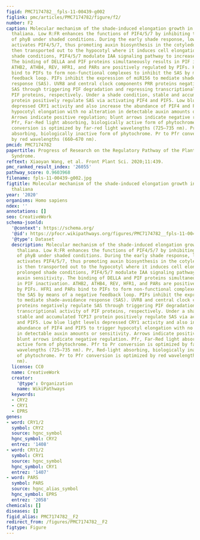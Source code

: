 ```yaml
---
figid: PMC7174782__fpls-11-00439-g002
figlink: pmc/articles/PMC7174782/figure/f2/
number: F2
caption: Molecular mechanism of the shade-induced elongation growth in Arabidopsis
  thaliana. Low R:FR enhances the functions of PIF4/5/7 by inhibiting the activity
  of phyB under shaded conditions. During the early shade response, low R:FR signal
  activates PIF4/5/7, thus promoting auxin biosynthesis in the cotyledon, which is
  then transported out to the hypocotyl where it induces cell elongation. Under prolonged
  shade conditions, PIF4/5/7 modulate IAA signaling pathway to increase auxin sensitivity.
  The binding of DELLA and PIF proteins simultaneously results in PIF inactivation.
  ATHB2, ATHB4, REV, HFR1, and PARs are positively regulated by PIFs. HFR1 and PARs
  bind to PIFs to form non-functional complexes to inhibit the SAS by means of a negative
  feedback loop. PIFs inhibit the expression of miR156 to mediate shade-avoidance
  response (SAS). UVR8 and central clock components PRR proteins negatively regulate
  SAS through triggering PIF degradation and repressing transcriptional activity of
  PIF proteins, respectively. Under a shade condition, stable and accumulated TCP17
  protein positively regulate SAS via activating PIF4 and PIF5. Low blue light levels
  depressed CRY1 activity and also increase the abundance of PIF4 and PIF5 to trigger
  hypocotyl elongation with no alteration in detectable auxin amounts or sensitivity.
  Arrows indicate positive regulation; blunt arrows indicate negative regulation.
  Pfr, Far-Red light absorbing, biologically active form of phytochrome. Pfr to Pr
  conversion is optimized by far-red light wavelengths (725–735 nm). Pr, Red-light
  absorbing, biologically inactive form of phytochrome. Pr to Pfr conversion is optimized
  by red wavelengths (660–670 nm).
pmcid: PMC7174782
papertitle: Progress of Research on the Regulatory Pathway of the Plant Shade-Avoidance
  Syndrome.
reftext: Xiaoyan Wang, et al. Front Plant Sci. 2020;11:439.
pmc_ranked_result_index: '26055'
pathway_score: 0.9603968
filename: fpls-11-00439-g002.jpg
figtitle: Molecular mechanism of the shade-induced elongation growth in Arabidopsis
  thaliana
year: '2020'
organisms: Homo sapiens
ndex: ''
annotations: []
seo: CreativeWork
schema-jsonld:
  '@context': https://schema.org/
  '@id': https://pfocr.wikipathways.org/figures/PMC7174782__fpls-11-00439-g002.html
  '@type': Dataset
  description: Molecular mechanism of the shade-induced elongation growth in Arabidopsis
    thaliana. Low R:FR enhances the functions of PIF4/5/7 by inhibiting the activity
    of phyB under shaded conditions. During the early shade response, low R:FR signal
    activates PIF4/5/7, thus promoting auxin biosynthesis in the cotyledon, which
    is then transported out to the hypocotyl where it induces cell elongation. Under
    prolonged shade conditions, PIF4/5/7 modulate IAA signaling pathway to increase
    auxin sensitivity. The binding of DELLA and PIF proteins simultaneously results
    in PIF inactivation. ATHB2, ATHB4, REV, HFR1, and PARs are positively regulated
    by PIFs. HFR1 and PARs bind to PIFs to form non-functional complexes to inhibit
    the SAS by means of a negative feedback loop. PIFs inhibit the expression of miR156
    to mediate shade-avoidance response (SAS). UVR8 and central clock components PRR
    proteins negatively regulate SAS through triggering PIF degradation and repressing
    transcriptional activity of PIF proteins, respectively. Under a shade condition,
    stable and accumulated TCP17 protein positively regulate SAS via activating PIF4
    and PIF5. Low blue light levels depressed CRY1 activity and also increase the
    abundance of PIF4 and PIF5 to trigger hypocotyl elongation with no alteration
    in detectable auxin amounts or sensitivity. Arrows indicate positive regulation;
    blunt arrows indicate negative regulation. Pfr, Far-Red light absorbing, biologically
    active form of phytochrome. Pfr to Pr conversion is optimized by far-red light
    wavelengths (725–735 nm). Pr, Red-light absorbing, biologically inactive form
    of phytochrome. Pr to Pfr conversion is optimized by red wavelengths (660–670
    nm).
  license: CC0
  name: CreativeWork
  creator:
    '@type': Organization
    name: WikiPathways
  keywords:
  - CRY2
  - CRY1
  - EPRS
genes:
- word: CRY1/2
  symbol: CRY2
  source: hgnc_symbol
  hgnc_symbol: CRY2
  entrez: '1408'
- word: CRY1/2
  symbol: CRY1
  source: hgnc_symbol
  hgnc_symbol: CRY1
  entrez: '1407'
- word: PARS
  symbol: PARS
  source: hgnc_alias_symbol
  hgnc_symbol: EPRS
  entrez: '2058'
chemicals: []
diseases: []
figid_alias: PMC7174782__F2
redirect_from: /figures/PMC7174782__F2
figtype: Figure
---
```


